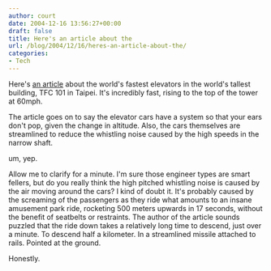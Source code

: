 ```yaml
---
author: court
date: 2004-12-16 13:56:27+00:00
draft: false
title: Here's an article about the
url: /blog/2004/12/16/heres-an-article-about-the/
categories:
- Tech
---
```


Here's [an article](http://news.bbc.co.uk/2/hi/technology/4101309.stm) about the world's fastest elevators in the world's tallest building, TFC 101 in Taipei. It's incredibly fast, rising to the top of the tower at 60mph.

The article goes on to say the elevator cars have a system so that your ears don't pop, given the change in altitude. Also, the cars themselves are streamlined to reduce the whistling noise caused by the high speeds in the narrow shaft.

um, yep.

Allow me to clarify for a minute. I'm sure those engineer types are smart fellers, but do you really think the high pitched whistling noise is caused by the air moving around the cars? I kind of doubt it. It's probably caused by the screaming of the passengers as they ride what amounts to an insane amusement park ride, rocketing 500 meters upwards in 17 seconds, without the benefit of seatbelts or restraints. The author of the article sounds puzzled that the ride down takes a relatively long time to descend, just over a minute. To descend half a kilometer. In a streamlined missile attached to rails. Pointed at the ground.

Honestly.
